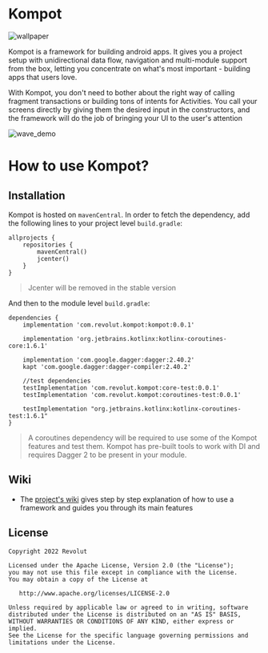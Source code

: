 # Kompot

![wallpaper](https://user-images.githubusercontent.com/17656589/171048602-3c8b83c1-4dec-419d-9435-484741458aa8.png)

Kompot is a framework for building android apps. It gives you a project setup with unidirectional data flow, navigation and multi-module support from the box, letting you concentrate on what's most important - building apps that users love.

With Kompot, you don't need to bother about the right way of calling fragment transactions or building tons of intents for Activities. You call your screens directly by giving them the desired input in the constructors, and the framework will do the job of bringing your UI to the user's attention

![wave_demo](https://user-images.githubusercontent.com/17656589/171048667-ecf071ca-2962-4c8a-8639-bb9a3ca289bf.gif)

# How to use Kompot?

## Installation

Kompot is hosted on `mavenCentral`. In order to fetch the dependency, add the following lines to your project level `build.gradle`:

```
allprojects {
    repositories {
        mavenCentral()
        jcenter()
    }
}
```

> Jcenter will be removed in the stable version

And then to the module level `build.gradle`:

```
dependencies {
    implementation 'com.revolut.kompot:kompot:0.0.1'
    
    implementation 'org.jetbrains.kotlinx:kotlinx-coroutines-core:1.6.1'
    
    implementation 'com.google.dagger:dagger:2.40.2'
    kapt 'com.google.dagger:dagger-compiler:2.40.2'
    
    //test dependencies
    testImplementation 'com.revolut.kompot:core-test:0.0.1'
    testImplementation 'com.revolut.kompot:coroutines-test:0.0.1'
    
    testImplementation "org.jetbrains.kotlinx:kotlinx-coroutines-test:1.6.1"
}
```
> A coroutines dependency will be required to use some of the Kompot features and test them. Kompot has pre-built tools to work with DI and requires Dagger 2 to be present in your module.

## Wiki

* The [project's wiki][] gives step by step explanation of how to use a framework and guides you through its main features

[project's wiki]: https://github.com/revolut-mobile/kompot/wiki


## License


    Copyright 2022 Revolut

    Licensed under the Apache License, Version 2.0 (the "License");
    you may not use this file except in compliance with the License.
    You may obtain a copy of the License at

       http://www.apache.org/licenses/LICENSE-2.0

    Unless required by applicable law or agreed to in writing, software
    distributed under the License is distributed on an "AS IS" BASIS,
    WITHOUT WARRANTIES OR CONDITIONS OF ANY KIND, either express or implied.
    See the License for the specific language governing permissions and
    limitations under the License.
